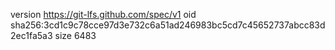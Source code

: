 version https://git-lfs.github.com/spec/v1
oid sha256:3cd1c9c78cce97d3e732c6a51ad246983bc5cd7c45652737abcc83d2ec1fa5a3
size 6483
